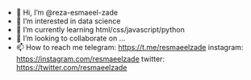 - 👋 Hi, I’m @reza-esmaeel-zade
- 👀 I’m interested in data science
- 🌱 I’m currently learning html/css/javascript/python
- 💞️ I’m looking to collaborate on ...
- 📫 How to reach me 
telegram: https://t.me/resmaeelzade
instagram: https://instagram.com/resmaeelzade
twitter: https://twitter.com/resmaeelzade

<!---
reza-esmaeel-zade/reza-esmaeel-zade is a ✨ special ✨ repository because its `README.md` (this file) appears on your GitHub profile.
You can click the Preview link to take a look at your changes.
--->

